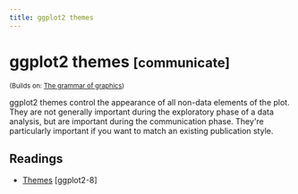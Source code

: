 ```yaml
---
title: ggplot2 themes
---
```


<!-- Generated automatically from vis-themes.yml. Do not edit by hand -->

# ggplot2 themes <small class='communicate'>[communicate]</small>
<small>(Builds on: [The grammar of graphics](vis-theory.md))</small>

ggplot2 themes control the appearance of all non-data elements of the plot.
They are not generally important during the exploratory phase of a data
analysis, but are important during the communication phase. They're
particularly important if you want to match an existing publication style.

## Readings

  * [Themes](https://link-springer-com.stanford.idm.oclc.org/chapter/10.1007/978-3-319-24277-4_8) [ggplot2-8]


